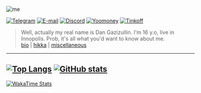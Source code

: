 ![me](https://user-images.githubusercontent.com/36935426/169670902-57c35471-69fd-4249-b8e1-c860473a81e1.png)

[![Telegram](https://img.icons8.com/fluency/40/000000/telegram-app.png)](https://t.me/hikariatama)
[![E-mail](https://img.icons8.com/fluency/40/000000/circled-envelope.png)](mailto:me@hikariatama.ru)
[![Discord](https://img.icons8.com/fluency/40/000000/discord.png)](https://discordapp.com/users/600334396104376341)
[![Yoomoney](https://img.icons8.com/7C4DFF/ios-filled/40/yandex-money)](https://yoomoney.ru/to/4100116399134842)
[![Tinkoff](https://user-images.githubusercontent.com/36935426/159210190-d2981840-a304-4093-b665-2d3a38438b72.svg)](https://www.tinkoff.ru/rm/gazizullin.daniil2/A54ce52313)  
> Well, actually my real name is Dan Gazizullin. I'm 16 y.o, live in Innopolis. Prob, it's all what you'd want to know about me.  
[bio](https://me.hikariatama.ru) | [hikka](https://hikariatama.ru/hikka) | [miscellaneous](https://hikariatama.ru)
---
[![Top Langs](https://github-readme-stats.vercel.app/api/top-langs/?username=hikariatama&show_icons=true&theme=dracula&border_radius=10&hide_border=true&hide_title=true&langs_count=3)](https://github.com/anuraghazra/github-readme-stats)
[![GitHub stats](https://github-readme-stats.vercel.app/api?username=hikariatama&count_private=true&show_icons=true&theme=dracula&border_radius=10&hide_border=true&hide_title=true)](https://github.com/anuraghazra/github-readme-stats)
---
[![WakaTime Stats](https://github-readme-stats.vercel.app/api/wakatime?username=innocoffee&show_icons=true&theme=dracula&border_radius=10&hide_border=true&hide_title=true&langs_count=3)](https://github.com/anuraghazra/github-readme-stats)
